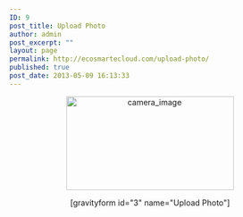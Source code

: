 ```yaml
---
ID: 9
post_title: Upload Photo
author: admin
post_excerpt: ""
layout: page
permalink: http://ecosmartecloud.com/upload-photo/
published: true
post_date: 2013-05-09 16:13:33
---
```

<p style="text-align: center;"><a href="http://ecosmartecloud.com/wp-content/uploads/2013/05/camera_image2.jpg"><img class="alignnone size-medium wp-image-33" alt="camera_image" src="http://ecosmartecloud.com/wp-content/uploads/2013/05/camera_image2-300x168.jpg" width="300" height="168" /></a></p>
<p style="text-align: center;">[gravityform id="3" name="Upload Photo"]</p>